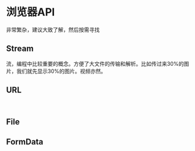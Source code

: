 # 浏览器API

非常繁杂，建议大致了解，然后按需寻找

## Stream

流，编程中比较重要的概念。方便了大文件的传输和解析。比如传过来30%的图片，我们就先显示30%的图片。视频亦然。

## URL

```JS


```

## File

## FormData
